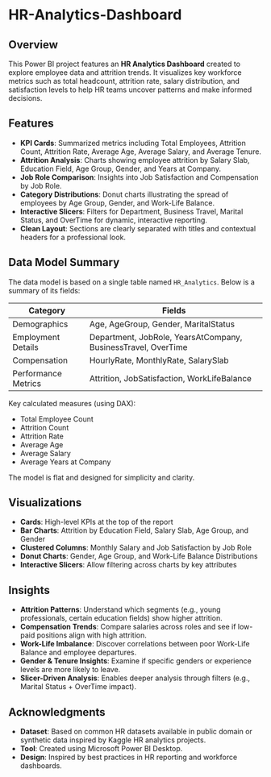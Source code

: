 # HR-Analytics-Dashboard

## Overview  
This Power BI project features an **HR Analytics Dashboard** created to explore employee data and attrition trends. It visualizes key workforce metrics such as total headcount, attrition rate, salary distribution, and satisfaction levels to help HR teams uncover patterns and make informed decisions.

## Features  
- **KPI Cards**: Summarized metrics including Total Employees, Attrition Count, Attrition Rate, Average Age, Average Salary, and Average Tenure.  
- **Attrition Analysis**: Charts showing employee attrition by Salary Slab, Education Field, Age Group, Gender, and Years at Company.  
- **Job Role Comparison**: Insights into Job Satisfaction and Compensation by Job Role.  
- **Category Distributions**: Donut charts illustrating the spread of employees by Age Group, Gender, and Work-Life Balance.  
- **Interactive Slicers**: Filters for Department, Business Travel, Marital Status, and OverTime for dynamic, interactive reporting.  
- **Clean Layout**: Sections are clearly separated with titles and contextual headers for a professional look.

## Data Model Summary  

The data model is based on a single table named `HR_Analytics`. Below is a summary of its fields:

| **Category**         | **Fields**                                                                 |
|----------------------|----------------------------------------------------------------------------|
| Demographics         | Age, AgeGroup, Gender, MaritalStatus                                       |
| Employment Details   | Department, JobRole, YearsAtCompany, BusinessTravel, OverTime              |
| Compensation         | HourlyRate, MonthlyRate, SalarySlab                                        |
| Performance Metrics  | Attrition, JobSatisfaction, WorkLifeBalance                                |

Key calculated measures (using DAX):

- Total Employee Count  
- Attrition Count  
- Attrition Rate  
- Average Age  
- Average Salary  
- Average Years at Company  

The model is flat and designed for simplicity and clarity.

## Visualizations  
- **Cards**: High-level KPIs at the top of the report  
- **Bar Charts**: Attrition by Education Field, Salary Slab, Age Group, and Gender  
- **Clustered Columns**: Monthly Salary and Job Satisfaction by Job Role  
- **Donut Charts**: Gender, Age Group, and Work-Life Balance Distributions  
- **Interactive Slicers**: Allow filtering across charts by key attributes

## Insights  
- **Attrition Patterns**: Understand which segments (e.g., young professionals, certain education fields) show higher attrition.  
- **Compensation Trends**: Compare salaries across roles and see if low-paid positions align with high attrition.  
- **Work-Life Imbalance**: Discover correlations between poor Work-Life Balance and employee departures.  
- **Gender & Tenure Insights**: Examine if specific genders or experience levels are more likely to leave.  
- **Slicer-Driven Analysis**: Enables deeper analysis through filters (e.g., Marital Status + OverTime impact).

## Acknowledgments  
- **Dataset**: Based on common HR datasets available in public domain or synthetic data inspired by Kaggle HR analytics projects.  
- **Tool**: Created using Microsoft Power BI Desktop.  
- **Design**: Inspired by best practices in HR reporting and workforce dashboards.
